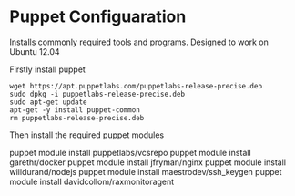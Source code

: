 # Puppet Configuaration

Installs commonly required tools and programs. Designed to work on Ubuntu 12.04

Firstly install puppet

```
wget https://apt.puppetlabs.com/puppetlabs-release-precise.deb
sudo dpkg -i puppetlabs-release-precise.deb
sudo apt-get update
apt-get -y install puppet-common
rm puppetlabs-release-precise.deb
```

Then install the required puppet modules

puppet module install puppetlabs/vcsrepo
puppet module install garethr/docker
puppet module install jfryman/nginx
puppet module install willdurand/nodejs
puppet module install maestrodev/ssh_keygen
puppet module install davidcollom/raxmonitoragent
